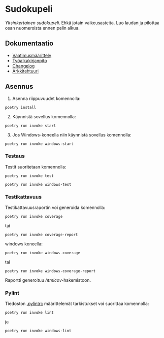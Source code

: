 # Sudokupeli

*Yksinkertainen sudokupeli.* Ehkä jotain vaikeusasteita. Luo laudan ja pilottaa osan nuomeroista ennen pelin alkua.

## Dokumentaatio
- [Vaatimusmäärittely](./dokumentaatio/vaatimusmaarittely.md)
- [Työaikakirjanpito](./dokumentaatio/tuntikirjanpito.md)
- [Changelog](./dokumentaatio/changelog.md)
- [Arkkitehtuuri](./dokumentaatio/arkkitehtuuri.md)

## Asennus

1. Asenna riippuvuudet komennolla:

```
poetry install
```

2. Käynnistä sovellus komennolla:

```
poetry run invoke start
```

3. Jos Windows-koneella niin käynnistä sovellus komennolla:

```
poetry run invoke windows-start
```
### Testaus

Testit suoritetaan komennolla:

```
poetry run invoke test
```
```
poetry run invoke windows-test
```

### Testikattavuus

Testikattavuusraportin voi generoida komennolla:
```
poetry run invoke coverage
```
tai
```
poetry run invoke coverage-report
```
windows koneella:
```
poetry run invoke windows-coverage
```
tai
```
poetry run invoke windows-coverage-report
```
Raportti generoituu _htmlcov_-hakemistoon.
### Pylint

Tiedoston [.pylintrc](./.pylintrc) määrittelemät tarkistukset voi suorittaa komennolla:

```
poetry run invoke lint
```
ja
```
poetry run invoke windows-lint
```
